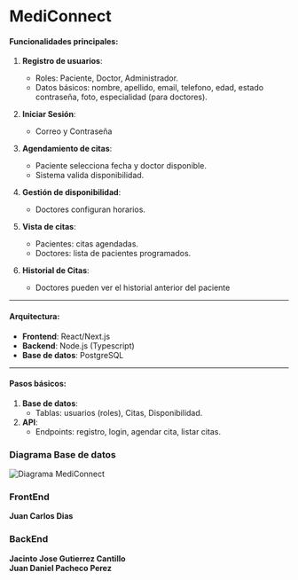# **MediConnect**

#### Funcionalidades principales:

1. **Registro de usuarios**:

   - Roles: Paciente, Doctor, Administrador.
   - Datos básicos: nombre, apellido, email, telefono, edad, estado contraseña, foto, especialidad (para doctores).

2. **Iniciar Sesión**:

   - Correo y Contraseña

3. **Agendamiento de citas**:

   - Paciente selecciona fecha y doctor disponible.
   - Sistema valida disponibilidad.

4. **Gestión de disponibilidad**:

   - Doctores configuran horarios.

5. **Vista de citas**:

   - Pacientes: citas agendadas.
   - Doctores: lista de pacientes programados.

6. **Historial de Citas**:
   - Doctores pueden ver el historial anterior del paciente

---

#### Arquitectura:

- **Frontend**: React/Next.js
- **Backend**: Node.js (Typescript)
- **Base de datos**: PostgreSQL

---

#### Pasos básicos:

1. **Base de datos**:
   - Tablas: usuarios (roles), Citas, Disponibilidad.
2. **API**:
   - Endpoints: registro, login, agendar cita, listar citas.

### Diagrama Base de datos

![Diagrama MediConnect](https://res.cloudinary.com/ddo3iuibt/image/upload/v1733500894/lrabdpno9csq2szk528z.png)

### **FrontEnd**

**Juan Carlos Dias**

### BackEnd

**Jacinto Jose Gutierrez Cantillo**  
**Juan Daniel Pacheco Perez**

